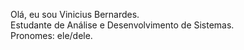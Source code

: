 Olá, eu sou Vinicius Bernardes.<br>
Estudante de Análise e Desenvolvimento de Sistemas.<br>
Pronomes: ele/dele.
